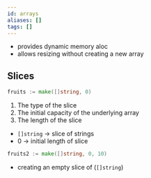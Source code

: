 ```yaml
---
id: arrays
aliases: []
tags: []
---
```


- provides dynamic memory aloc
- allows resizing without creating a new array


## Slices
  
```go
fruits := make([]string, 0)
```
1. The type of the slice 
2. The initial capacity of the underlying array
3. The length of the slice

- `[]string` -> slice of strings
- 0 -> initial length of slice

```go
fruits2 := make([]string, 0, 10)
```
- creating an empty slice of (`[]string`)
